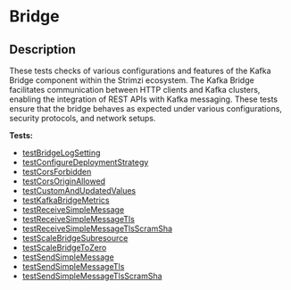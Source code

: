 # **Bridge**

## Description
These tests checks of various configurations and features of the Kafka Bridge component within the Strimzi ecosystem. 
The Kafka Bridge facilitates communication between HTTP clients and Kafka clusters, enabling the integration of REST APIs with Kafka messaging. 
These tests ensure that the bridge behaves as expected under various configurations, security protocols, and network setups.


<!-- generated part -->
**Tests:**
- [testBridgeLogSetting](../io.strimzi.systemtest.log.LogSettingST.md)
- [testConfigureDeploymentStrategy](../io.strimzi.systemtest.bridge.HttpBridgeST.md)
- [testCorsForbidden](../io.strimzi.systemtest.bridge.HttpBridgeCorsST.md)
- [testCorsOriginAllowed](../io.strimzi.systemtest.bridge.HttpBridgeCorsST.md)
- [testCustomAndUpdatedValues](../io.strimzi.systemtest.bridge.HttpBridgeST.md)
- [testKafkaBridgeMetrics](../io.strimzi.systemtest.metrics.MetricsST.md)
- [testReceiveSimpleMessage](../io.strimzi.systemtest.bridge.HttpBridgeST.md)
- [testReceiveSimpleMessageTls](../io.strimzi.systemtest.bridge.HttpBridgeTlsST.md)
- [testReceiveSimpleMessageTlsScramSha](../io.strimzi.systemtest.bridge.HttpBridgeScramShaST.md)
- [testScaleBridgeSubresource](../io.strimzi.systemtest.bridge.HttpBridgeST.md)
- [testScaleBridgeToZero](../io.strimzi.systemtest.bridge.HttpBridgeST.md)
- [testSendSimpleMessage](../io.strimzi.systemtest.bridge.HttpBridgeST.md)
- [testSendSimpleMessageTls](../io.strimzi.systemtest.bridge.HttpBridgeTlsST.md)
- [testSendSimpleMessageTlsScramSha](../io.strimzi.systemtest.bridge.HttpBridgeScramShaST.md)
